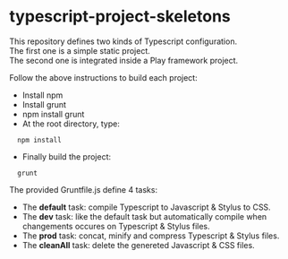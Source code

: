 typescript-project-skeletons
============================

This repository defines two kinds of Typescript configuration.  
The first one is a simple static project.  
The second one is integrated inside a Play framework project.

Follow the above instructions to build each project:
* Install npm
* Install grunt
* npm install grunt
* At the root directory, type:
```
  npm install
```
* Finally build the project:
```
  grunt
```

The provided Gruntfile.js define 4 tasks:
* The **default** task: compile Typescript to Javascript & Stylus to CSS.
* The **dev** task: like the default task but automatically compile when changements occures on Typescript & Stylus files.
* The **prod** task: concat, minify and compress Typescript & Stylus files.
* The **cleanAll** task: delete the genereted Javascript & CSS files.
